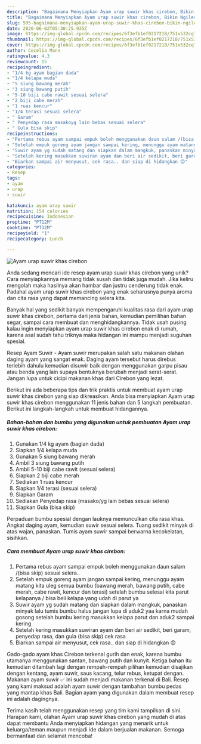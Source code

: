 ```yaml
---
description: "Bagaimana Menyiapkan Ayam urap suwir khas cirebon, Bikin Ngiler"
title: "Bagaimana Menyiapkan Ayam urap suwir khas cirebon, Bikin Ngiler"
slug: 595-bagaimana-menyiapkan-ayam-urap-suwir-khas-cirebon-bikin-ngiler
date: 2020-06-02T05:30:25.935Z
image: https://img-global.cpcdn.com/recipes/6f3efb1ef0217218/751x532cq70/ayam-urap-suwir-khas-cirebon-foto-resep-utama.jpg
thumbnail: https://img-global.cpcdn.com/recipes/6f3efb1ef0217218/751x532cq70/ayam-urap-suwir-khas-cirebon-foto-resep-utama.jpg
cover: https://img-global.cpcdn.com/recipes/6f3efb1ef0217218/751x532cq70/ayam-urap-suwir-khas-cirebon-foto-resep-utama.jpg
author: Cecelia Mann
ratingvalue: 4.3
reviewcount: 15
recipeingredient:
- "1/4 kg ayam bagian dada"
- "1/4 kelapa muda"
- "5 siung bawang merah"
- "3 siung bawang putih"
- "5-10 biji cabe rawit sesuai selera"
- "2 biji cabe merah"
- "1 ruas kencur"
- "1/4 terasi sesuai selera"
- " Garam"
- " Penyedap rasa masakoyg lain bebas sesuai selera"
- " Gula bisa skip"
recipeinstructions:
- "Pertama rebus ayam sampai empuk boleh menggunakan daun salam /(bisa skip) sesuai selera.."
- "Setelah empuk goreng ayam jangan sampai kering, menunggu ayam matang kita uleg semua bumbu (bawang merah, bawang putih, cabe merah, cabe rawit, kencur dan terasi) setelah bumbu selesai kita parut kelapanya / bisa beli kelapa yang udah di parut ya"
- "Suwir ayam yg sudah matang dan siapkan dalam mangkuk, panaskan minyak lalu tumis bumbu halus jangan lupa di aduk2 yaa karna mudah gosong setelah bumbu kering masukkan kelapa parut dan aduk2 sampai kering"
- "Setelah kering masukkan suwiran ayam dan beri air sedikit, beri garam, penyedap rasa, dan gula (bisa skip) cek rasa"
- "Biarkan sampai air menyusut, cek rasa.. dan siap di hidangkan 😊"
categories:
- Resep
tags:
- ayam
- urap
- suwir

katakunci: ayam urap suwir 
nutrition: 154 calories
recipecuisine: Indonesian
preptime: "PT12M"
cooktime: "PT32M"
recipeyield: "1"
recipecategory: Lunch

---
```



![Ayam urap suwir khas cirebon](https://img-global.cpcdn.com/recipes/6f3efb1ef0217218/751x532cq70/ayam-urap-suwir-khas-cirebon-foto-resep-utama.jpg)

Anda sedang mencari ide resep ayam urap suwir khas cirebon yang unik? Cara menyiapkannya memang tidak susah dan tidak juga mudah. Jika keliru mengolah maka hasilnya akan hambar dan justru cenderung tidak enak. Padahal ayam urap suwir khas cirebon yang enak seharusnya punya aroma dan cita rasa yang dapat memancing selera kita.

Banyak hal yang sedikit banyak mempengaruhi kualitas rasa dari ayam urap suwir khas cirebon, pertama dari jenis bahan, kemudian pemilihan bahan segar, sampai cara membuat dan menghidangkannya. Tidak usah pusing kalau ingin menyiapkan ayam urap suwir khas cirebon enak di rumah, karena asal sudah tahu triknya maka hidangan ini mampu menjadi suguhan spesial.

Resep Ayam Suwir - Ayam suwir merupakan salah satu makanan olahan daging ayam yang sangat enak. Daging ayam tersebut harus direbus terlebih dahulu kemudian disuwir baik dengan menggunakan garpu pisau atau benda yang lain supaya bentuknya berubah menjadi serat-serat. Jangan lupa untuk cicipi makanan khas dari Cirebon yang lezat.


Berikut ini ada beberapa tips dan trik praktis untuk membuat ayam urap suwir khas cirebon yang siap dikreasikan. Anda bisa menyiapkan Ayam urap suwir khas cirebon menggunakan 11 jenis bahan dan 5 langkah pembuatan. Berikut ini langkah-langkah untuk membuat hidangannya.

<!--inarticleads1-->

##### Bahan-bahan dan bumbu yang digunakan untuk pembuatan Ayam urap suwir khas cirebon:

1. Gunakan 1/4 kg ayam (bagian dada)
1. Siapkan 1/4 kelapa muda
1. Gunakan 5 siung bawang merah
1. Ambil 3 siung bawang putih
1. Ambil 5-10 biji cabe rawit (sesuai selera)
1. Siapkan 2 biji cabe merah
1. Sediakan 1 ruas kencur
1. Siapkan 1/4 terasi (sesuai selera)
1. Siapkan  Garam
1. Sediakan  Penyedap rasa (masako/yg lain bebas sesuai selera)
1. Siapkan  Gula (bisa skip)


Perpaduan bumbu spesial dengan lauknya memunculkan cita rasa khas. Angkat daging ayam, kemudian suwir sesuai selera. Tuang sedikit minyak di atas wajan, panaskan. Tumis ayam suwir sampai berwarna kecokelatan, sisihkan. 

<!--inarticleads2-->

##### Cara membuat Ayam urap suwir khas cirebon:

1. Pertama rebus ayam sampai empuk boleh menggunakan daun salam /(bisa skip) sesuai selera..
1. Setelah empuk goreng ayam jangan sampai kering, menunggu ayam matang kita uleg semua bumbu (bawang merah, bawang putih, cabe merah, cabe rawit, kencur dan terasi) setelah bumbu selesai kita parut kelapanya / bisa beli kelapa yang udah di parut ya
1. Suwir ayam yg sudah matang dan siapkan dalam mangkuk, panaskan minyak lalu tumis bumbu halus jangan lupa di aduk2 yaa karna mudah gosong setelah bumbu kering masukkan kelapa parut dan aduk2 sampai kering
1. Setelah kering masukkan suwiran ayam dan beri air sedikit, beri garam, penyedap rasa, dan gula (bisa skip) cek rasa
1. Biarkan sampai air menyusut, cek rasa.. dan siap di hidangkan 😊


Gado-gado ayam khas Cirebon terkenal gurih dan enak, karena bumbu utamanya menggunakan santan, bawang putih dan kunyit. Ketiga bahan itu kemudian ditambah lagi dengan rempah-rempah pilihan kemudian disajikan dengan kentang, ayam suwir, saus kacang, telur rebus, ketupat dengan. Makanan ayam suwir ✅ ini sudah menjadi makanan terkenal di Bali. Resep yang kami maksud adalah ayam suwir dengan tambahan bumbu pedas yang mantap khas Bali. Bagian ayam yang digunakan dalam membuat resep ini adalah dagingnya. 

Terima kasih telah menggunakan resep yang tim kami tampilkan di sini. Harapan kami, olahan Ayam urap suwir khas cirebon yang mudah di atas dapat membantu Anda menyiapkan hidangan yang menarik untuk keluarga/teman maupun menjadi ide dalam berjualan makanan. Semoga bermanfaat dan selamat mencoba!

